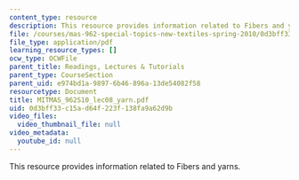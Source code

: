 ```yaml
---
content_type: resource
description: This resource provides information related to Fibers and yarns.
file: /courses/mas-962-special-topics-new-textiles-spring-2010/0d3bff33c15ad64f223f138fa9a62d9b_MITMAS_962S10_lec08_yarn.pdf
file_type: application/pdf
learning_resource_types: []
ocw_type: OCWFile
parent_title: Readings, Lectures & Tutorials
parent_type: CourseSection
parent_uid: e974bd1a-9897-6b46-896a-13de54082f58
resourcetype: Document
title: MITMAS_962S10_lec08_yarn.pdf
uid: 0d3bff33-c15a-d64f-223f-138fa9a62d9b
video_files:
  video_thumbnail_file: null
video_metadata:
  youtube_id: null
---
```

This resource provides information related to Fibers and yarns.

